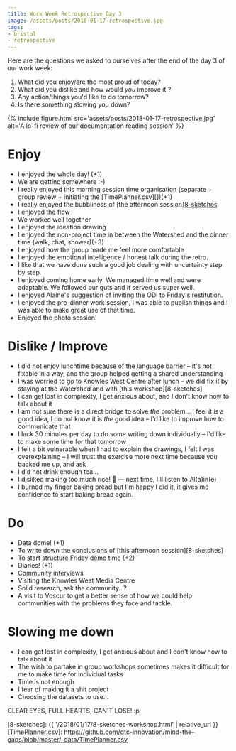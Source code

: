 ```yaml
---
title: Work Week Retrospective Day 3
image: /assets/posts/2018-01-17-retrospective.jpg
tags:
- bristol
- retrospective
---
```


Here are the questions we asked to ourselves after the end of the day 3 of our work week:

1. What did you enjoy/are the most proud of today?
2. What did you dislike and how would _you_ improve it ?
3. Any action/things you'd like to do tomorrow?
4. Is there something slowing you down?

{% include figure.html src='assets/posts/2018-01-17-retrospective.jpg' alt='A lo-fi review of our documentation reading session' %}

# Enjoy

* I enjoyed the whole day! (+1)
* We are getting somewhere :-)
* I really enjoyed this morning session time organisation (separate + group review + initiating the [TimePlanner.csv][])(+1)
* I really enjoyed the bubbliness of [the afternoon session][8-sketches](+1)
* I enjoyed the flow
* We worked well together
* I enjoyed the ideation drawing
* I enjoyed the non-project time in between the Watershed and the dinner time (walk, chat, shower)(+3)
* I enjoyed how the group made me feel more comfortable
* I enjoyed the emotional intelligence / honest talk during the retro.
* I like that we have done such a good job dealing with uncertainty step by step.
* I enjoyed coming home early. We managed time well and were adaptable. We followed our guts and it served us super well.
* I enjoyed Alaine's suggestion of inviting the ODI to Friday's restitution.
* I enjoyed the pre-dinner work session, I was able to publish things and I was able to make great use of that time.
* Enjoyed the photo session!

# Dislike / Improve

* I did not enjoy lunchtime because of the language barrier – it's not fixable in a way, and the group helped getting a shared understanding
* I was worried to go to Knowles West Centre after lunch – we did fix it by staying at the Watershed and with [this workshop][8-sketches]
* I can get lost in complexity, I get anxious about, and I don't know how to talk about it
* I am not sure there is a direct bridge to solve _the_ problem… I feel it is a good idea, I do not know it is _the_ good idea – I'd like to improve how to communicate that
* I lack 30 minutes per day to do some writing down individually – I'd like to make some time for that tomorrow
* I felt a bit vulnerable when I had to explain the drawings, I felt I was overexplaining – I will trust the exercise more next time because you backed me up, and ask
* I did not drink enough tea…
* I disliked making too much rice! 🍚 — next time, I'll listen to Al(a)in(e)
* I burned my finger baking bread but I'm happy I did it, it gives me confidence to start baking bread again.

# Do

* Data dome! (+1)
* To write down the conclusions of [this afternoon session][8-sketches]
* To start structure Friday demo time (+2)
* Diaries! (+1)
* Community interviews
* Visiting the Knowles West Media Centre
* Solid research, ask the community…?
* A visit to Voscur to get a better sense of how we could help communities with the problems they face and tackle.

# Slowing me down

* I can get lost in complexity, I get anxious about and I don't know how to talk about it
* The wish to partake in group workshops sometimes makes it difficult for me to make time for individual tasks
* Time is not enough
* I fear of making it a shit project
* Choosing the datasets to use…

CLEAR EYES, FULL HEARTS, CAN'T LOSE! :p

[8-sketches]: {{ '/2018/01/17/8-sketches-workshop.html' | relative_url }}
[TimePlanner.csv]: https://github.com/dtc-innovation/mind-the-gaps/blob/master/_data/TimePlanner.csv
